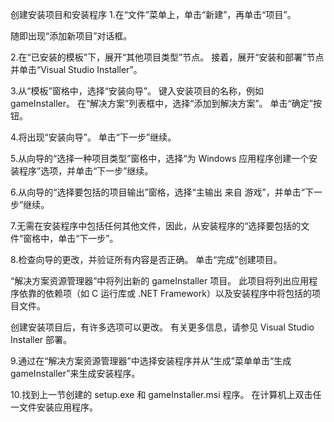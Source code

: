 创建安装项目和安装程序
1.在“文件”菜单上，单击“新建”，再单击“项目”。

随即出现“添加新项目”对话框。

2.在“已安装的模板”下，展开“其他项目类型”节点。 接着，展开“安装和部署”节点并单击“Visual Studio Installer”。 

3.从“模板”窗格中，选择“安装向导”。 键入安装项目的名称，例如 gameInstaller。 在“解决方案”列表框中，选择“添加到解决方案”。 单击“确定”按钮。 

4.将出现“安装向导”。 单击“下一步”继续。 

5.从向导的“选择一种项目类型”窗格中，选择“为 Windows 应用程序创建一个安装程序”选项，并单击“下一步”继续。

6.从向导的“选择要包括的项目输出”窗格，选择“主输出 来自 游戏”，并单击“下一步”继续。

7.无需在安装程序中包括任何其他文件，因此，从安装程序的“选择要包括的文件”窗格中，单击“下一步”。

8.检查向导的更改，并验证所有内容是否正确。 单击“完成”创建项目。 

“解决方案资源管理器”中将列出新的 gameInstaller 项目。 此项目将列出应用程序依靠的依赖项（如 C 运行库或 .NET Framework）以及安装程序中将包括的项目文件。 

创建安装项目后，有许多选项可以更改。 有关更多信息，请参见 Visual Studio Installer 部署。 

9.通过在“解决方案资源管理器”中选择安装程序并从“生成”菜单单击“生成 gameInstaller”来生成安装程序。

10.找到上一节创建的 setup.exe 和 gameInstaller.msi 程序。 在计算机上双击任一文件安装应用程序。 

